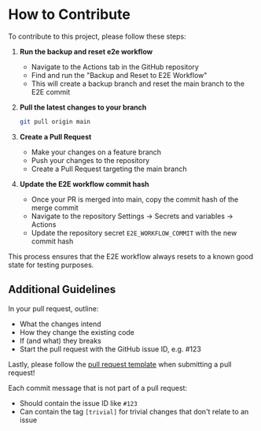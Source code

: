 

# How to Contribute

To contribute to this project, please follow these steps:

1. **Run the backup and reset e2e workflow**
   - Navigate to the Actions tab in the GitHub repository
   - Find and run the "Backup and Reset to E2E Workflow"
   - This will create a backup branch and reset the main branch to the E2E commit

2. **Pull the latest changes to your branch**
   ```bash
   git pull origin main
   ```

3. **Create a Pull Request**
   - Make your changes on a feature branch
   - Push your changes to the repository
   - Create a Pull Request targeting the main branch

4. **Update the E2E workflow commit hash**
   - Once your PR is merged into main, copy the commit hash of the merge commit
   - Navigate to the repository Settings → Secrets and variables → Actions
   - Update the repository secret `E2E_WORKFLOW_COMMIT` with the new commit hash

This process ensures that the E2E workflow always resets to a known good state for testing purposes.

## Additional Guidelines

In your pull request, outline:

* What the changes intend
* How they change the existing code
* If (and what) they breaks
* Start the pull request with the GitHub issue ID, e.g. #123

Lastly, please follow the [pull request template](.github/pull_request_template.md) when submitting a pull request!

Each commit message that is not part of a pull request:

* Should contain the issue ID like `#123`
* Can contain the tag `[trivial]` for trivial changes that don't relate to an issue


